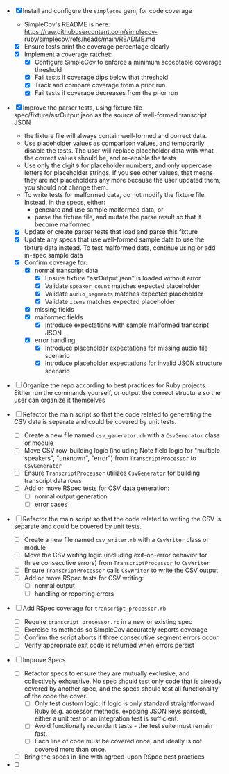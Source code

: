 - [x] Install and configure the `simplecov` gem, for code coverage
  - SimpleCov's README is here: https://raw.githubusercontent.com/simplecov-ruby/simplecov/refs/heads/main/README.md
  - [x] Ensure tests print the coverage percentage clearly
  - [x] Implement a coverage ratchet:
    - [x] Configure SimpleCov to enforce a minimum acceptable coverage threshold
    - [x] Fail tests if coverage dips below that threshold
    - [x] Track and compare coverage from a prior run
    - [x] Fail tests if coverage decreases from the prior run

- [x] Improve the parser tests, using fixture file spec/fixture/asrOutput.json as the source of well-formed transcript
      JSON
  - the fixture file will always contain well-formed and correct data.
  - Use placeholder values as comparison values, and temporarily disable the tests. The user will replace placeholder
    data with what the correct values should be, and re-enable the tests
  - Use only the digit `9` for placeholder numbers, and only uppercase letters for placeholder strings. If you see other
    values, that means they are not placeholders any more because the user updated them, you should not change them.
  - To write tests for malformed data, do not modify the fixture file. Instead, in the specs, either:
    - generate and use sample malformed data, or
    - parse the fixture file, and mutate the parse result so that it become malformed
  - [x] Update or create parser tests that load and parse this fixture
  - [x] Update any specs that use well-formed sample data to use the fixture data instead. To test malformed data,
        continue using or add in-spec sample data
  - [x] Confirm coverage for:
    - [x] normal transcript data
      - [x] Ensure fixture "asrOutput.json" is loaded without error
      - [x] Validate `speaker_count` matches expected placeholder
      - [x] Validate `audio_segments` matches expected placeholder
      - [x] Validate `items` matches expected placeholder
    - [x] missing fields
    - [x] malformed fields
      - [x] Introduce expectations with sample malformed transcript JSON
    - [x] error handling
      - [x] Introduce placeholder expectations for missing audio file scenario
      - [x] Introduce placeholder expectations for invalid JSON structure scenario
  
- [ ] Organize the repo according to best practices for Ruby projects. Either run the commands yourself, or output the
      correct structure so the user can organize it themselves

- [ ] Refactor the main script so that the code related to generating the CSV data is separate and could be covered by unit tests.
  - [ ] Create a new file named `csv_generator.rb` with a `CsvGenerator` class or module
  - [ ] Move CSV row-building logic (including Note field logic for "multiple speakers", "unknown", "error") from `TranscriptProcessor` to `CsvGenerator`
  - [ ] Ensure `TranscriptProcessor` utilizes `CsvGenerator` for building transcript data rows
  - [ ] Add or move RSpec tests for CSV data generation:
    - [ ] normal output generation
    - [ ] error cases

- [ ] Refactor the main script so that the code related to writing the CSV is separate and could be covered by unit tests.
  - [ ] Create a new file named `csv_writer.rb` with a `CsvWriter` class or module
  - [ ] Move the CSV writing logic (including exit-on-error behavior for three consecutive errors) from `TranscriptProcessor` to `CsvWriter`
  - [ ] Ensure `TranscriptProcessor` calls `CsvWriter` to write the CSV output
  - [ ] Add or move RSpec tests for CSV writing:
    - [ ] normal output
    - [ ] handling or reporting errors

- [ ] Add RSpec coverage for `transcript_processor.rb`
  - [ ] Require `transcript_processor.rb` in a new or existing spec
  - [ ] Exercise its methods so SimpleCov accurately reports coverage
  - [ ] Confirm the script aborts if three consecutive segment errors occur
  - [ ] Verify appropriate exit code is returned when errors persist

- [ ] Improve Specs
  - [ ] Refactor specs to ensure they are mutually exclusive, and collectively exhaustive. No spec should test only code
      that is already covered by another spec, and the specs should test all functionality of the code the cover.
     - [ ] Only test custom logic. If logic is only standard straightforward Ruby (e.g. accessor methods, exposing JSON keys parsed), either a unit test or an integration test is sufficient.
     - [ ] Avoid functionally redundant tests - the test suite must remain fast.
     - [ ] Each line of code must be covered once, and ideally is not covered more than once.
  - [ ] Bring the specs in-line with agreed-upon RSpec best practices

- [ ] 
